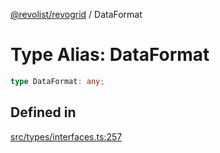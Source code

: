 [@revolist/revogrid](README.md) / DataFormat

# Type Alias: DataFormat

```ts
type DataFormat: any;
```

## Defined in

[src/types/interfaces.ts:257](https://github.com/revolist/revogrid/blob/babcd934a05d11632dc60c6964673e41a780bbb7/src/types/interfaces.ts#L257)
